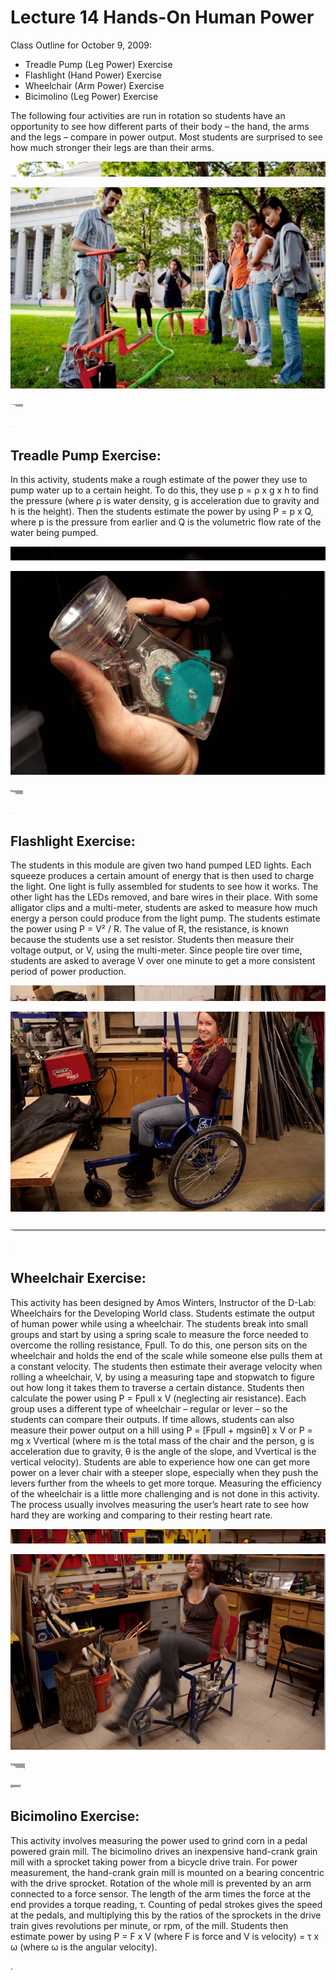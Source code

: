 # Lecture 14 Hands-On Human Power 

Class Outline for October 9, 2009: 

- Treadle Pump (Leg Power) Exercise 
- Flashlight (Hand Power) Exercise 
- Wheelchair (Arm Power) Exercise 
- Bicimolino (Leg Power) Exercise 

The following four activities are run in rotation so students have an opportunity to see how different parts of their body – the hand, the arms and the legs – compare in power output. Most students are surprised to see how much stronger their legs are than their arms. 

![](images/Lecture14Hands-OnHumanPower-notes_img_1.jpg)

![](images/Lecture14Hands-OnHumanPower-notes_img_2.jpg)

![](images/Lecture14Hands-OnHumanPower-notes_img_3.jpg)

![](images/Lecture14Hands-OnHumanPower-notes_img_4.jpg)

## Treadle Pump Exercise: 

In this activity, students make a rough estimate of the power they use to pump water up to a certain height. To do this, they use p = ρ x g x h to find the pressure (where ρ is water density, g is acceleration due to gravity and h is the height). Then the students estimate the power by using P = p x Q, where p is the pressure from earlier and Q is the volumetric flow rate of the water being pumped. 

![](images/Lecture14Hands-OnHumanPower-notes_img_5.jpg)

![](images/Lecture14Hands-OnHumanPower-notes_img_6.jpg)

![](images/Lecture14Hands-OnHumanPower-notes_img_7.jpg)

![](images/Lecture14Hands-OnHumanPower-notes_img_4.jpg)

## Flashlight Exercise: 

The students in this module are given two hand pumped LED lights. Each squeeze produces a certain amount of energy that is then used to charge the light. One light is fully assembled for students to see how it works. The other light has the LEDs removed, and bare wires in their place. With some alligator clips and a multi-meter, students are asked to measure how much energy a person could produce from the light pump. The students estimate the power using P = V² / R. The value of R, the resistance, is known because the students use a set resistor. Students then measure their voltage output, or V, using the multi-meter. Since people tire over time, students are asked to average V over one minute to get a more consistent period of power production. 

![](images/Lecture14Hands-OnHumanPower-notes_img_8.jpg)

![](images/Lecture14Hands-OnHumanPower-notes_img_9.jpg)

![](images/Lecture14Hands-OnHumanPower-notes_img_10.jpg)

![](images/Lecture14Hands-OnHumanPower-notes_img_4.jpg)

## Wheelchair Exercise: 

This activity has been designed by Amos Winters, Instructor of the D-Lab: Wheelchairs for the Developing World class. Students estimate the output of human power while using a wheelchair. The students break into small groups and start by using a spring scale to measure the force needed to overcome the rolling resistance, Fpull. To do this, one person sits on the wheelchair and holds the end of the scale while someone else pulls them at a constant velocity. The students then estimate their average velocity when rolling a wheelchair, V, by using a measuring tape and stopwatch to figure out how long it takes them to traverse a certain distance. Students then calculate the power using P = Fpull x V (neglecting air resistance). Each group uses a different type of wheelchair – regular or lever – so the students can compare their outputs. If time allows, students can also measure their power output on a hill using P = [Fpull + mgsinθ] x V or P = mg x Vvertical (where m is the total mass of the chair and the person, g is acceleration due to gravity, θ is the angle of the slope, and Vvertical is the vertical velocity). Students are able to experience how one can get more power on a lever chair with a steeper slope, especially when they push the levers further from the wheels to get more torque. Measuring the efficiency of the wheelchair is a little more challenging and is not done in this activity. The process usually involves measuring the user’s heart rate to see how hard they are working and comparing to their resting heart rate. 

![](images/Lecture14Hands-OnHumanPower-notes_img_11.jpg)

![](images/Lecture14Hands-OnHumanPower-notes_img_12.jpg)

![](images/Lecture14Hands-OnHumanPower-notes_img_13.jpg)

![](images/Lecture14Hands-OnHumanPower-notes_img_14.jpg)

## Bicimolino Exercise: 

This activity involves measuring the power used to grind corn in a pedal powered grain mill. The bicimolino drives an inexpensive hand-crank grain mill with a sprocket taking power from a bicycle drive train.  For power measurement, the hand-crank grain mill is mounted on a bearing concentric with the drive sprocket.  Rotation of the whole mill is prevented by an arm connected to a force sensor. The length of the arm times the force at the end provides a torque reading, τ. 
Counting of pedal strokes gives the speed at the pedals, and multiplying this by the ratios of the sprockets in the drive train gives revolutions per minute, or rpm, of the mill. Students then estimate power by using P = F x V (where F is force and V is velocity) = τ x ω (where ω is the angular velocity). 


. 
